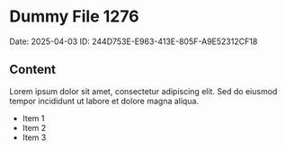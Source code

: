 # Dummy File 1276

Date: 2025-04-03
ID: 244D753E-E963-413E-805F-A9E52312CF18

## Content

Lorem ipsum dolor sit amet, consectetur adipiscing elit.
Sed do eiusmod tempor incididunt ut labore et dolore magna aliqua.

* Item 1
* Item 2
* Item 3

